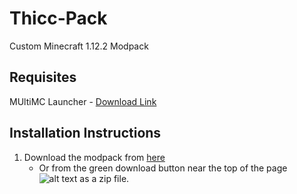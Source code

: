 # Thicc-Pack
Custom Minecraft 1.12.2 Modpack
## Requisites
MUltiMC Launcher - [Download Link](https://multimc.org/#Download)

## Installation Instructions
1. Download the modpack from [here](https://github.com/PsychoEliteNZ/Thicc-Pack/archive/master.zip)
    * Or from the green download button near the top of the page ![alt text][logo] as a zip file.

[logo]: https://i.imgur.com/OWChfrV.png "Logo Title Text 2" 

